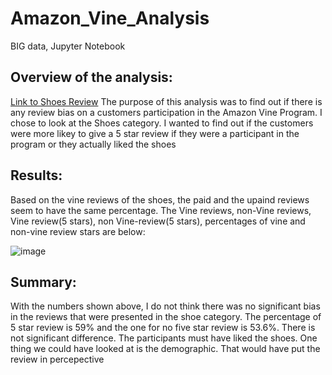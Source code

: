 # Amazon_Vine_Analysis
BIG data, Jupyter Notebook
## Overview of the analysis:
[Link to Shoes Review](https://s3.amazonaws.com/amazon-reviews-pds/tsv/amazon_reviews_us_Shoes_v1_00.tsv.gz)
The purpose of this analysis was to find out if there is any review bias on a customers participation in the Amazon Vine Program. I chose to look at the Shoes category. I wanted to find out if the customers were more likey to give a 5 star review if they were a participant in the program or they actually liked the shoes

## Results: 

Based on the vine reviews of the shoes, the paid and the upaind reviews seem to have the same percentage.
The Vine reviews, non-Vine reviews, Vine review(5 stars), non Vine-review(5 stars), percentages of vine and non-vine review stars are below:

![image](https://user-images.githubusercontent.com/96274446/164996994-09ca60b0-f49b-4eb6-bc38-96d2d5f41077.png)


## Summary: 
With the numbers shown above, I do not think there was no significant bias in the reviews that were presented in the shoe category. The percentage of 5 star review is 59% and the one for no five star review is 53.6%. There is not significant difference. The participants must have liked the shoes. One thing we could have looked at is the demographic. That would have put the review in percepective 
